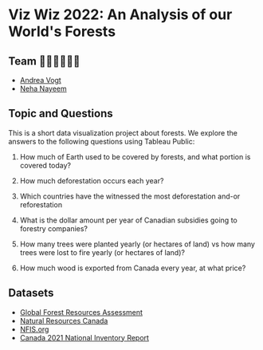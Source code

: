 # Viz Wiz 2022: An Analysis of our World's Forests

## Team 👩🏻‍💻👩🏻‍💻

- [Andrea Vogt](https://github.com/pangeanostalgia)
- [Neha Nayeem](https://github.com/neha-nayeem)

## Topic and Questions
This is a short data visualization project about forests. We explore the answers to the following questions using Tableau Public:

1. How much of Earth used to be covered by forests, and what portion is covered today?
2. How much deforestation occurs each year? 
4. Which countries have the witnessed the most deforestation and-or reforestation

7. What is the dollar amount per year of Canadian subsidies going to forestry companies?

8. How many trees were planted yearly (or hectares of land) vs how many trees were lost to fire yearly (or hectares of land)?

9. How much wood is exported from Canada every year, at what price?

## Datasets

- [Global Forest Resources Assessment](https://fra-data.fao.org/WO/fra2020/home/)
- [Natural Resources Canada](https://cfs.nrcan.gc.ca/statsprofile/)
- [NFIS.org](https://nfi.nfis.org/resources/general/summaries/t1/en/CA/html/CA_T5_FORAGE20_AREA_en.html)
- [Canada 2021 National Inventory Report](https://unfccc.int/documents/271493)


